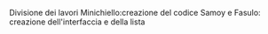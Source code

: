 Divisione dei lavori
Minichiello:creazione del codice
Samoy e Fasulo: creazione dell'interfaccia e della lista 

